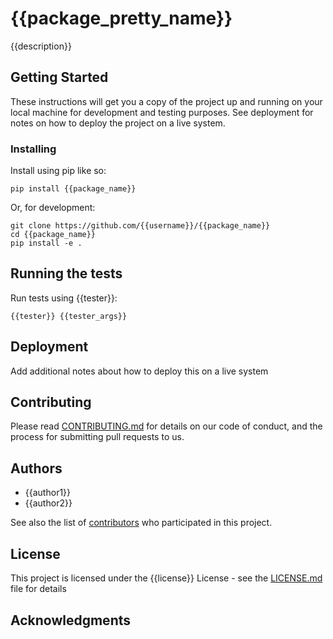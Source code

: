 # {{package_pretty_name}}

{{description}}

## Getting Started

These instructions will get you a copy of the project up and running on your local machine for development and testing purposes. See deployment for notes on how to deploy the project on a live system.

### Installing

Install using pip like so:  

```
pip install {{package_name}}
```

Or, for development:
```
git clone https://github.com/{{username}}/{{package_name}}
cd {{package_name}}
pip install -e .
```

## Running the tests

Run tests using {{tester}}:
```
{{tester}} {{tester_args}}
```

## Deployment

Add additional notes about how to deploy this on a live system

## Contributing

Please read [CONTRIBUTING.md](https://gist.github.com/PurpleBooth/b24679402957c63ec426) for details on our code of conduct, and the process for submitting pull requests to us.

## Authors

* {{author1}}
* {{author2}}

See also the list of [contributors](https://github.com/your/project/contributors) who participated in this project.

## License

This project is licensed under the {{license}} License - see the [LICENSE.md](LICENSE.md) file for details

## Acknowledgments

